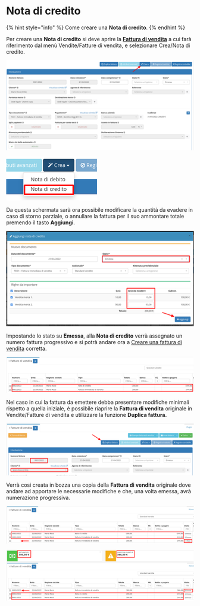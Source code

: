 # Nota di credito

{% hint style="info" %}
Come creare una **Nota di credito**.
{% endhint %}

Per creare una **Nota di credito** si deve aprire la [**Fattura di vendita**](../modules/vendite/fatturedivendita/) a cui farà riferimento dal menù Vendite/Fatture di vendita, e selezionare Crea/Nota di credito.

![](<../.gitbook/assets/image (88) (1) (1) (1) (1) (1) (1).png>)

![](<../.gitbook/assets/image (58) (1) (1) (1) (1) (1) (1) (1).png>)

Da questa schermata sarà ora possibile modificare la quantità da evadere in caso di storno parziale, o annullare la fattura per il suo ammontare totale premendo il tasto **Aggiungi**.

![](<../.gitbook/assets/image (83) (1) (1) (1) (1) (1).png>)

Impostando lo stato su **Emessa**, alla **Nota di credito** verrà assegnato un numero fattura progressivo e si potrà andare ora a [Creare una fattura di vendita](broken-reference) corretta.

![](<../.gitbook/assets/image (28) (1) (1).png>)

Nel caso in cui la fattura da emettere debba presentare modifiche minimali rispetto a quella iniziale, è possibile riaprire la **Fattura di vendita** originale in Vendite/Fatture di vendita e utilizzare la funzione **Duplica fattura.**

![](<../.gitbook/assets/image (45) (1).png>)

Verrà così creata in bozza una copia della **Fattura di vendita** originale dove andare ad apportare le necessarie modifiche e che, una volta emessa, avrà numerazione progressiva.

![Bozza della fattura Duplicata](<../.gitbook/assets/image (87) (1) (1).png>)

![Fattura modificata ed emessa](<../.gitbook/assets/image (59) (1) (1) (1) (1) (1).png>)
